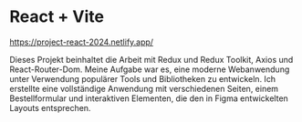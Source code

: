 # React + Vite
https://project-react-2024.netlify.app/

Dieses Projekt beinhaltet die Arbeit mit Redux und Redux Toolkit, Axios und React-Router-Dom. Meine Aufgabe war es, eine moderne Webanwendung unter Verwendung populärer Tools und Bibliotheken zu entwickeln. Ich erstellte eine vollständige Anwendung mit verschiedenen Seiten, einem Bestellformular und interaktiven Elementen, die den in Figma entwickelten Layouts entsprechen.
